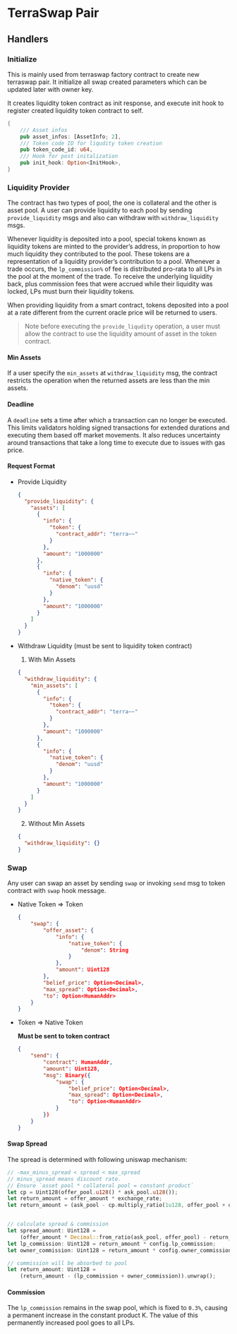 # TerraSwap Pair

## Handlers

### Initialize

This is mainly used from terraswap factory contract to create new terraswap pair. It initialize all swap created parameters which can be updated later with owner key.

It creates liquidity token contract as init response, and execute init hook to register created liquidity token contract to self.

```rust
{
    /// Asset infos
    pub asset_infos: [AssetInfo; 2],
    /// Token code ID for liqudity token creation
    pub token_code_id: u64,
    /// Hook for post initalization
    pub init_hook: Option<InitHook>,
}
```

### Liquidity Provider

The contract has two types of pool, the one is collateral and the other is asset pool. A user can provide liquidity to each pool by sending `provide_liquidity` msgs and also can withdraw with `withdraw_liquidity` msgs.

Whenever liquidity is deposited into a pool, special tokens known as liquidity tokens are minted to the provider’s address, in proportion to how much liquidity they contributed to the pool. These tokens are a representation of a liquidity provider’s contribution to a pool. Whenever a trade occurs, the `lp_commission%` of fee is distributed pro-rata to all LPs in the pool at the moment of the trade. To receive the underlying liquidity back, plus commission fees that were accrued while their liquidity was locked, LPs must burn their liquidity tokens.

When providing liquidity from a smart contract, tokens deposited into a pool at a rate different from the current oracle price will be returned to users.

> Note before executing the `provide_liqudity` operation, a user must allow the contract to use the liquidity amount of asset in the token contract.

#### Min Assets

If a user specify the `min_assets` at `withdraw_liquidity` msg, the contract restricts the operation when the returned assets are less than the min assets.

#### Deadline

A `deadline` sets a time after which a transaction can no longer be executed. This limits validators holding signed transactions for extended durations and executing them based off market movements. It also reduces uncertainty around transactions that take a long time to execute due to issues with gas price.

#### Request Format

- Provide Liquidity

  ```json
  {
    "provide_liquidity": {
      "assets": [
        {
          "info": {
            "token": {
              "contract_addr": "terra~~"
            }
          },
          "amount": "1000000"
        },
        {
          "info": {
            "native_token": {
              "denom": "uusd"
            }
          },
          "amount": "1000000"
        }
      ]
    }
  }
  ```

- Withdraw Liquidity (must be sent to liquidity token contract)
  1. With Min Assets

  ```json
  {
    "withdraw_liquidity": {
      "min_assets": [
        {
          "info": {
            "token": {
              "contract_addr": "terra~~"
            }
          },
          "amount": "1000000"
        },
        {
          "info": {
            "native_token": {
              "denom": "uusd"
            }
          },
          "amount": "1000000"
        }
      ]
    }
  }
  ```

  2. Without Min Assets

  ```json
  {
    "withdraw_liquidity": {}
  }
  ```

### Swap

Any user can swap an asset by sending `swap` or invoking `send` msg to token contract with `swap` hook message.

- Native Token => Token

  ```json
  {
      "swap": {
          "offer_asset": {
              "info": {
                  "native_token": {
                      "denom": String
                  }
              },
              "amount": Uint128
          },
          "belief_price": Option<Decimal>,
          "max_spread": Option<Decimal>,
          "to": Option<HumanAddr>
      }
  }
  ```

- Token => Native Token

  **Must be sent to token contract**

  ```json
  {
      "send": {
          "contract": HumanAddr,
          "amount": Uint128,
          "msg": Binary({
              "swap": {
                  "belief_price": Option<Decimal>,
                  "max_spread": Option<Decimal>,
                  "to": Option<HumanAddr>
              }
          })
      }
  }
  ```

#### Swap Spread

The spread is determined with following uniswap mechanism:

```rust
// -max_minus_spread < spread < max_spread
// minus_spread means discount rate.
// Ensure `asset pool * collateral pool = constant product`
let cp = Uint128(offer_pool.u128() * ask_pool.u128());
let return_amount = offer_amount * exchange_rate;
let return_amount = (ask_pool - cp.multiply_ratio(1u128, offer_pool + offer_amount))?;


// calculate spread & commission
let spread_amount: Uint128 =
    (offer_amount * Decimal::from_ratio(ask_pool, offer_pool) - return_amount)?;
let lp_commission: Uint128 = return_amount * config.lp_commission;
let owner_commission: Uint128 = return_amount * config.owner_commission;

// commission will be absorbed to pool
let return_amount: Uint128 =
    (return_amount - (lp_commission + owner_commission)).unwrap();
```

#### Commission

The `lp_commission` remains in the swap pool, which is fixed to `0.3%`, causing a permanent increase in the constant product K. The value of this permanently increased pool goes to all LPs.

